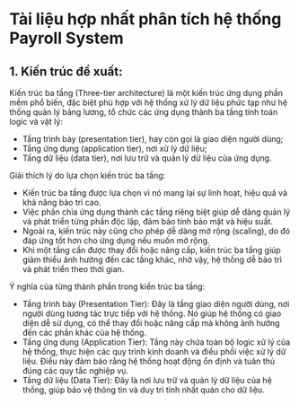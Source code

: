 # Tài liệu hợp nhất phân tích hệ thống Payroll System

## 1. Kiến trúc đề xuất:
Kiến trúc ba tầng (Three-tier architecture) là một kiến trúc ứng dụng phần mềm phổ biến, đặc biệt phù hợp với hệ thống xử lý dữ liệu phức tạp như hệ thống quản lý bảng lương, tổ chức các ứng dụng thành ba tầng tính toán logic và vật lý: 
  - Tầng trình bày (presentation tier), hay còn gọi là giao diện người dùng;
  - Tầng ứng dụng (application tier), nơi xử lý dữ liệu;
  - Tầng dữ liệu (data tier), nơi lưu trữ và quản lý dữ liệu của ứng dụng.

Giải thích lý do lựa chọn kiến trúc ba tầng:
  - Kiến trúc ba tầng được lựa chọn vì nó mang lại sự linh hoạt, hiệu quả và khả năng bảo trì cao.
  - Việc phân chia ứng dụng thành các tầng riêng biệt giúp dễ dàng quản lý và phát triển từng phần độc lập, đảm bảo tính bảo mật và hiệu suất.
  - Ngoài ra, kiến trúc này cũng cho phép dễ dàng mở rộng (scaling), do đó đáp ứng tốt hơn cho ứng dụng nếu muốn mở rộng.
  - Khi một tầng cần được thay đổi hoặc nâng cấp, kiến trúc ba tầng giúp giảm thiểu ảnh hưởng đến các tầng khác, nhờ vậy, hệ thống dễ bảo trì và phát triển theo thời gian.

Ý nghĩa của từng thành phần trong kiến trúc ba tầng:
  - Tầng trình bày (Presentation Tier): Đây là tầng giao diện người dùng, nơi người dùng tương tác trực tiếp với hệ thống. Nó giúp hệ thống có giao diện dễ sử dụng, có thể thay đổi hoặc nâng cấp mà không ảnh hưởng đến các phần khác của hệ thống.
  - Tầng ứng dụng (Application Tier): Tầng này chứa toàn bộ logic xử lý của hệ thống, thực hiện các quy trình kinh doanh và điều phối việc xử lý dữ liệu. Điều này đảm bảo rằng hệ thống hoạt động ổn định và tuân thủ đúng các quy tắc nghiệp vụ.
  - Tầng dữ liệu (Data Tier): Đây là nơi lưu trữ và quản lý dữ liệu của hệ thống, giúp bảo vệ thông tin và duy trì tính nhất quán cho dữ liệu.
